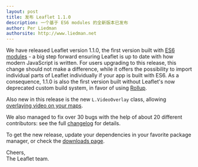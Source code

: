 ```yaml
---
layout: post
title: 发布 Leaflet 1.1.0
description: 一个基于 ES6 modules 的全新版本已发布
author: Per Liedman
authorsite: http://www.liedman.net
---
```


We have released Leaflet version 1.1.0, the first version built with [ES6 modules](https://babeljs.io/learn-es2015/#ecmascript-2015-features-modules) - a big step forward ensuring Leaflet is up to date with how modern JavaScript is written. For users upgrading to this release, this change should not make a difference, while it offers the possibility to import individual parts of Leaflet individually if your app is built with ES6. As a consequence, 1.1.0 is also the first version built without Leaflet's now deprecated custom build system, in favor of using [Rollup](https://rollupjs.org/).

Also new in this release is the new `L.VideoOverlay` class, allowing [overlaying video on your maps](https://leafletjs.com/examples/video-overlay/).

We also managed to fix over 30 bugs with the help of about 20 different contributors: see the full [changelog](https://github.com/Leaflet/Leaflet/blob/master/CHANGELOG.md) for details.

To get the new release, update your dependencies in your favorite package manager, or check the [downloads page](https://leafletjs.com/download.html).

Cheers,<br>
The Leaflet team.
